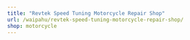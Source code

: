 ```yaml
---
title: "Revtek Speed Tuning Motorcycle Repair Shop"
url: /waipahu/revtek-speed-tuning-motorcycle-repair-shop/
shop: motorcycle
---
```

